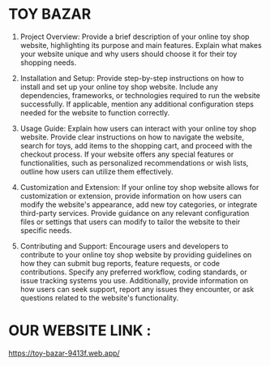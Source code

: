# TOY BAZAR

1. Project Overview: Provide a brief description of your online toy shop website, highlighting its purpose and main features. Explain what makes your website unique and why users should choose it for their toy shopping needs.

2. Installation and Setup: Provide step-by-step instructions on how to install and set up your online toy shop website. Include any dependencies, frameworks, or technologies required to run the website successfully. If applicable, mention any additional configuration steps needed for the website to function correctly.

3. Usage Guide: Explain how users can interact with your online toy shop website. Provide clear instructions on how to navigate the website, search for toys, add items to the shopping cart, and proceed with the checkout process. If your website offers any special features or functionalities, such as personalized recommendations or wish lists, outline how users can utilize them effectively.

4. Customization and Extension: If your online toy shop website allows for customization or extension, provide information on how users can modify the website's appearance, add new toy categories, or integrate third-party services. Provide guidance on any relevant configuration files or settings that users can modify to tailor the website to their specific needs.

5. Contributing and Support: Encourage users and developers to contribute to your online toy shop website by providing guidelines on how they can submit bug reports, feature requests, or code contributions. Specify any preferred workflow, coding standards, or issue tracking systems you use. Additionally, provide information on how users can seek support, report any issues they encounter, or ask questions related to the website's functionality.

# OUR WEBSITE LINK :
 https://toy-bazar-9413f.web.app/
